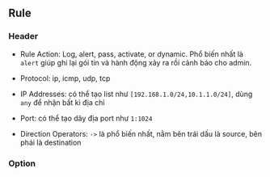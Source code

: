 ## Rule

### Header
- Rule Action: Log, alert, pass, activate, or dynamic. Phổ biến nhất là `alert` giúp ghi lại gói tin và hành động xảy ra rồi cảnh báo cho admin.

- Protocol: ip, icmp, udp, tcp

- IP Addresses: có thể tạo list như `[192.168.1.0/24,10.1.1.0/24]`, dùng `any` để nhận bất kì địa chỉ 

- Port: có thể tạo dãy địa port như `1:1024`

- Direction Operators: `->` là phổ biến nhất, nằm bên trái dấu là source, bên phải là destination

### Option
